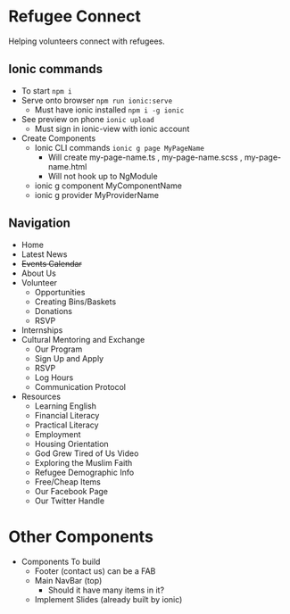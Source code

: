 # Refugee Connect

Helping volunteers connect with refugees.

## Ionic commands

- To start `npm i`
- Serve onto browser `npm run ionic:serve`
  - Must have ionic installed `npm i -g ionic`
- See preview on phone `ionic upload`
  - Must sign in ionic-view with ionic account
- Create Components
  - Ionic CLI commands `ionic g page MyPageName`
    - Will create my-page-name.ts , my-page-name.scss , my-page-name.html
    - Will not hook up to NgModule
  - ionic g component MyComponentName
  - ionic g provider MyProviderName


## Navigation

- Home
- Latest News
- ~~Events Calendar~~
- About Us
- Volunteer
  - Opportunities
  - Creating Bins/Baskets
  - Donations
  - RSVP
- Internships
- Cultural Mentoring and Exchange
  - Our Program
  - Sign Up and Apply
  - RSVP
  - Log Hours
  - Communication Protocol
- Resources
  - Learning English
  - Financial Literacy
  - Practical Literacy
  - Employment
  - Housing Orientation
  - God Grew Tired of Us Video
  - Exploring the Muslim Faith
  - Refugee Demographic Info
  - Free/Cheap Items
  - Our Facebook Page
  - Our Twitter Handle
# Other Components
- Components To build
  - Footer (contact us) can be a FAB
  - Main NavBar (top)
    - Should it have many items in it?
  - Implement Slides (already built by ionic)



